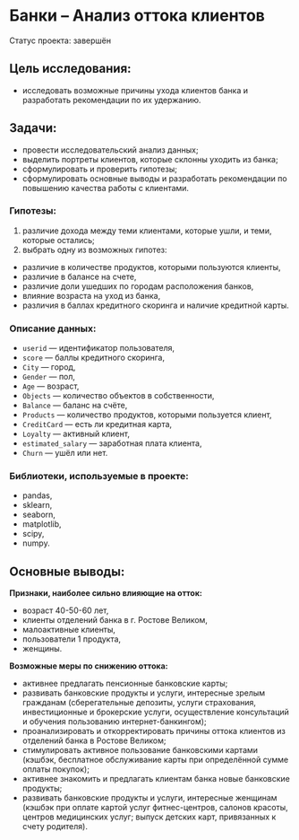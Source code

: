 # Банки – Анализ оттока клиентов
Статус проекта: завершён
## Цель исследования:
- исследовать возможные причины ухода клиентов банка и разработать рекомендации по их удержанию.
## Задачи:
- провести исследовательский анализ данных;
- выделить портреты клиентов, которые склонны уходить из банка;
- сформулировать и проверить гипотезы;
- cформулировать основные выводы и разработать рекомендации по повышению качества работы с клиентами.
### Гипотезы:
1. различие дохода между теми клиентами, которые ушли, и теми, которые остались;
2. выбрать одну из возможных гипотез:
  - различие в количестве продуктов, которыми пользуются клиенты,
  - различие в балансе на счете,
  - различие доли ушедших по городам расположения банков,
  - влияние возраста на уход из банка,
  - различия в баллах кредитного скоринга и наличие кредитной карты.
### Описание данных:
- `userid` — идентификатор пользователя,
- `score` — баллы кредитного скоринга,
- `City` — город,
- `Gender` — пол,
- `Age` — возраст,
- `Objects` — количество объектов в собственности,
- `Balance` — баланс на счёте,
- `Products` — количество продуктов, которыми пользуется клиент,
- `CreditCard` — есть ли кредитная карта,
- `Loyalty` — активный клиент,
- `estimated_salary` — заработная плата клиента,
- `Churn` — ушёл или нет.
### Библиотеки, используемые в проекте:
- pandas,
- sklearn,
- seaborn,
- matplotlib,
- scipy,
- numpy.
## Основные выводы:
**Признаки, наиболее сильно влияющие на отток:**
- возраст 40-50-60 лет,
- клиенты отделений банка в г. Ростове Великом,
- малоактивные клиенты,
- пользователи 1 продукта,
- женщины.

**Возможные меры по снижению оттока:**
- активнее предлагать пенсионные банковские карты;
- развивать банковские продукты и услуги, интересные зрелым гражданам (сберегательные депозиты, услуги страхования, инвестиционные и брокерские услуги, осуществление консультаций и обучения пользованию интернет-банкингом);
- проанализировать и откорректировать причины оттока клиентов из отделений банка в Ростове Великом;
- стимулировать активное пользование банковскими картами (кэшбэк, бесплатное обслуживание карты при определённой сумме оплаты покупок);
- активнее знакомить и предлагать клиентам банка новые банковские продукты;
- развивать банковские продукты и услуги, интересные женщинам (кэшбэк при оплате картой услуг фитнес-центров, салонов красоты, центров медицинских услуг; выпуск детских карт, привязанных к счету родителя).